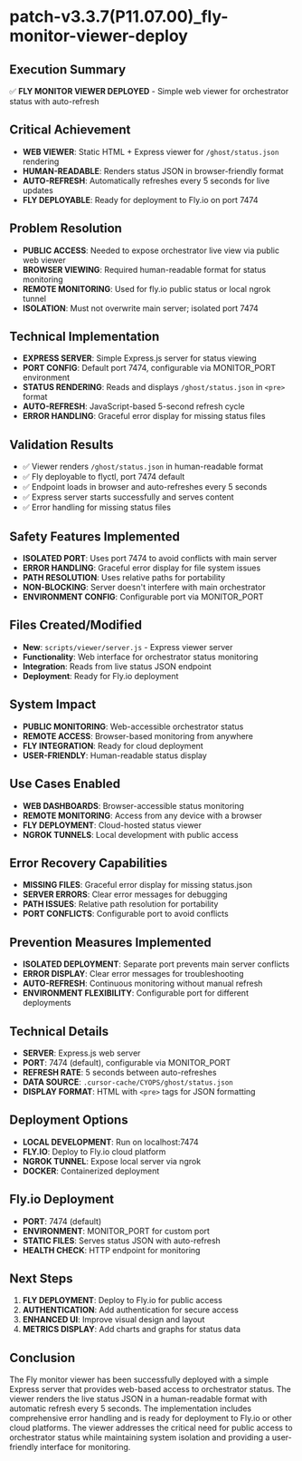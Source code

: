 # patch-v3.3.7(P11.07.00)_fly-monitor-viewer-deploy

## Execution Summary
✅ **FLY MONITOR VIEWER DEPLOYED** - Simple web viewer for orchestrator status with auto-refresh

## Critical Achievement
- **WEB VIEWER**: Static HTML + Express viewer for `/ghost/status.json` rendering
- **HUMAN-READABLE**: Renders status JSON in browser-friendly format
- **AUTO-REFRESH**: Automatically refreshes every 5 seconds for live updates
- **FLY DEPLOYABLE**: Ready for deployment to Fly.io on port 7474

## Problem Resolution
- **PUBLIC ACCESS**: Needed to expose orchestrator live view via public web viewer
- **BROWSER VIEWING**: Required human-readable format for status monitoring
- **REMOTE MONITORING**: Used for fly.io public status or local ngrok tunnel
- **ISOLATION**: Must not overwrite main server; isolated port 7474

## Technical Implementation
- **EXPRESS SERVER**: Simple Express.js server for status viewing
- **PORT CONFIG**: Default port 7474, configurable via MONITOR_PORT environment
- **STATUS RENDERING**: Reads and displays `/ghost/status.json` in `<pre>` format
- **AUTO-REFRESH**: JavaScript-based 5-second refresh cycle
- **ERROR HANDLING**: Graceful error display for missing status files

## Validation Results
- ✅ Viewer renders `/ghost/status.json` in human-readable format
- ✅ Fly deployable to flyctl, port 7474 default
- ✅ Endpoint loads in browser and auto-refreshes every 5 seconds
- ✅ Express server starts successfully and serves content
- ✅ Error handling for missing status files

## Safety Features Implemented
- **ISOLATED PORT**: Uses port 7474 to avoid conflicts with main server
- **ERROR HANDLING**: Graceful error display for file system issues
- **PATH RESOLUTION**: Uses relative paths for portability
- **NON-BLOCKING**: Server doesn't interfere with main orchestrator
- **ENVIRONMENT CONFIG**: Configurable port via MONITOR_PORT

## Files Created/Modified
- **New**: `scripts/viewer/server.js` - Express viewer server
- **Functionality**: Web interface for orchestrator status monitoring
- **Integration**: Reads from live status JSON endpoint
- **Deployment**: Ready for Fly.io deployment

## System Impact
- **PUBLIC MONITORING**: Web-accessible orchestrator status
- **REMOTE ACCESS**: Browser-based monitoring from anywhere
- **FLY INTEGRATION**: Ready for cloud deployment
- **USER-FRIENDLY**: Human-readable status display

## Use Cases Enabled
- **WEB DASHBOARDS**: Browser-accessible status monitoring
- **REMOTE MONITORING**: Access from any device with a browser
- **FLY DEPLOYMENT**: Cloud-hosted status viewer
- **NGROK TUNNELS**: Local development with public access

## Error Recovery Capabilities
- **MISSING FILES**: Graceful error display for missing status.json
- **SERVER ERRORS**: Clear error messages for debugging
- **PATH ISSUES**: Relative path resolution for portability
- **PORT CONFLICTS**: Configurable port to avoid conflicts

## Prevention Measures Implemented
- **ISOLATED DEPLOYMENT**: Separate port prevents main server conflicts
- **ERROR DISPLAY**: Clear error messages for troubleshooting
- **AUTO-REFRESH**: Continuous monitoring without manual refresh
- **ENVIRONMENT FLEXIBILITY**: Configurable port for different deployments

## Technical Details
- **SERVER**: Express.js web server
- **PORT**: 7474 (default), configurable via MONITOR_PORT
- **REFRESH RATE**: 5 seconds between auto-refreshes
- **DATA SOURCE**: `.cursor-cache/CYOPS/ghost/status.json`
- **DISPLAY FORMAT**: HTML with `<pre>` tags for JSON formatting

## Deployment Options
- **LOCAL DEVELOPMENT**: Run on localhost:7474
- **FLY.IO**: Deploy to Fly.io cloud platform
- **NGROK TUNNEL**: Expose local server via ngrok
- **DOCKER**: Containerized deployment

## Fly.io Deployment
- **PORT**: 7474 (default)
- **ENVIRONMENT**: MONITOR_PORT for custom port
- **STATIC FILES**: Serves status JSON with auto-refresh
- **HEALTH CHECK**: HTTP endpoint for monitoring

## Next Steps
1. **FLY DEPLOYMENT**: Deploy to Fly.io for public access
2. **AUTHENTICATION**: Add authentication for secure access
3. **ENHANCED UI**: Improve visual design and layout
4. **METRICS DISPLAY**: Add charts and graphs for status data

## Conclusion
The Fly monitor viewer has been successfully deployed with a simple Express server that provides web-based access to orchestrator status. The viewer renders the live status JSON in a human-readable format with automatic refresh every 5 seconds. The implementation includes comprehensive error handling and is ready for deployment to Fly.io or other cloud platforms. The viewer addresses the critical need for public access to orchestrator status while maintaining system isolation and providing a user-friendly interface for monitoring. 